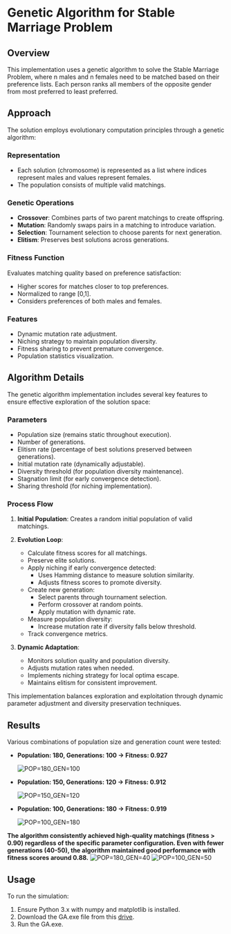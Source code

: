 # Genetic Algorithm for Stable Marriage Problem

## Overview
This implementation uses a genetic algorithm to solve the Stable Marriage Problem, where n males and n females need to be matched based on their preference lists. Each person ranks all members of the opposite gender from most preferred to least preferred.

## Approach
The solution employs evolutionary computation principles through a genetic algorithm:

### Representation
- Each solution (chromosome) is represented as a list where indices represent males and values represent females.
- The population consists of multiple valid matchings.

### Genetic Operations
- **Crossover**: Combines parts of two parent matchings to create offspring.
- **Mutation**: Randomly swaps pairs in a matching to introduce variation.
- **Selection**: Tournament selection to choose parents for next generation.
- **Elitism**: Preserves best solutions across generations.

### Fitness Function
Evaluates matching quality based on preference satisfaction:
- Higher scores for matches closer to top preferences.
- Normalized to range [0,1].
- Considers preferences of both males and females.

### Features
- Dynamic mutation rate adjustment.
- Niching strategy to maintain population diversity.
- Fitness sharing to prevent premature convergence.
- Population statistics visualization.

 ## Algorithm Details

The genetic algorithm implementation includes several key features to ensure effective exploration of the solution space:

### Parameters
- Population size (remains static throughout execution).
- Number of generations.
- Elitism rate (percentage of best solutions preserved between generations).
- Initial mutation rate (dynamically adjustable).
- Diversity threshold (for population diversity maintenance).
- Stagnation limit (for early convergence detection).
- Sharing threshold (for niching implementation).

### Process Flow
1. **Initial Population**: Creates a random initial population of valid matchings.

2. **Evolution Loop**:
   - Calculate fitness scores for all matchings.
   - Preserve elite solutions.
   - Apply niching if early convergence detected:
     - Uses Hamming distance to measure solution similarity.
     - Adjusts fitness scores to promote diversity.
   - Create new generation:
     - Select parents through tournament selection.
     - Perform crossover at random points.
     - Apply mutation with dynamic rate.
   - Measure population diversity:
     - Increase mutation rate if diversity falls below threshold.
   - Track convergence metrics.

3. **Dynamic Adaptation**:
   - Monitors solution quality and population diversity.
   - Adjusts mutation rates when needed.
   - Implements niching strategy for local optima escape.
   - Maintains elitism for consistent improvement.

This implementation balances exploration and exploitation through dynamic parameter adjustment and diversity preservation techniques. 

## Results
Various combinations of population size and generation count were tested:
- **Population: 180, Generations: 100 → Fitness: 0.927**
  
  ![POP=180_GEN=100](https://github.com/user-attachments/assets/59bb685e-418c-4f5a-83b4-266ee43a77cf)
- **Population: 150, Generations: 120 → Fitness: 0.912**
  
  ![POP=150_GEN=120](https://github.com/user-attachments/assets/38fd4990-66d9-403a-b524-8772678272ae)
- **Population: 100, Generations: 180 → Fitness: 0.919**
  
  ![POP=100_GEN=180](https://github.com/user-attachments/assets/54a393e7-1f07-4c2c-9f2f-483e5fecb073)

**The algorithm consistently achieved high-quality matchings (fitness > 0.90) regardless of the specific parameter configuration. Even with fewer generations (40-50), the algorithm maintained good performance with fitness scores around 0.88.**
![POP=180_GEN=40](https://github.com/user-attachments/assets/7e6920fa-d3af-4ebc-9c58-dc9573ee1383)
![POP=100_GEN=50](https://github.com/user-attachments/assets/248f9e39-2c91-41c7-983d-1cf04a37c52d)

## Usage
To run the simulation:
1. Ensure Python 3.x with numpy and matplotlib is installed.
2. Download the GA.exe file from this [drive](https://drive.google.com/drive/folders/1YV0cZw733MaLh9Rk8jVq1_u4qel_gbZU?usp=sharing).
3. Run the GA.exe.

